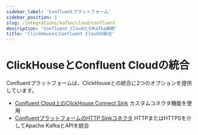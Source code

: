 ```yaml
---
sidebar_label: 'Confluentプラットフォーム'
sidebar_position: 1
slug: /integrations/kafka/cloud/confluent
description: 'Confluent CloudとのKafka接続'
title: 'ClickHouseとConfluent Cloudの統合'
---
```



# ClickHouseとConfluent Cloudの統合

Confluentプラットフォームは、ClickHouseとの統合に2つのオプションを提供しています。

* [Confluent Cloud上のClickHouse Connect Sink](./custom-connector.md) カスタムコネクタ機能を使用
* [ConfluentプラットフォームのHTTP Sinkコネクタ](./kafka-connect-http.md) HTTPまたはHTTPSを介してApache KafkaとAPIを統合
